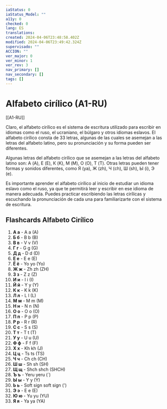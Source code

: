 ```yaml
---
iaStatus: 0
iaStatus_Model: ""
a11y: 0
checked: 0
lang: ES
translations: 
created: 2024-04-06T23:48:58.402Z
modified: 2024-04-06T23:49:42.324Z
supervisado: ""
ACCION: ""
ver_major: 0
ver_minor: 1
ver_rev: 3
nav_primary: []
nav_secondary: []
tags: []
---
```

# Alfabeto cirílico (A1-RU)

[[A1-RU]]

Claro, el alfabeto cirílico es el sistema de escritura utilizado para escribir en idiomas como el ruso, el ucraniano, el búlgaro y otros idiomas eslavos. El alfabeto cirílico consta de 33 letras, algunas de las cuales se asemejan a las letras del alfabeto latino, pero su pronunciación y su forma pueden ser diferentes.

Algunas letras del alfabeto cirílico que se asemejan a las letras del alfabeto latino son: А (A), Е (E), К (K), М (M), О (O), Т (T). Otras letras pueden tener formas y sonidos diferentes, como Я (ya), Ж (zh), Ч (ch), Ш (sh), Ы (i), Э (e).

Es importante aprender el alfabeto cirílico al inicio de estudiar un idioma eslavo como el ruso, ya que te permitirá leer y escribir en ese idioma de manera adecuada. Puedes practicar escribiendo las letras cirílicas y escuchando la pronunciación de cada una para familiarizarte con el sistema de escritura.

## Flashcards Alfabeto Cirílico

1. **А а** - A a (A)
2. **Б б** - B b (B)
3. **В в** - V v (V)
4. **Г г** - G g (G)
5. **Д д** - D d (D)
6. **Е е** - E e (E)
7. **Ё ё** - Yo yo (Yo)
8. **Ж ж** - Zh zh (ZH)
9. **З з** - Z z (Z)
10. **И и** - I i (I)
11. **Й й** - Y y (Y)
12. **К к** - K k (K)
13. **Л л** - L l (L)
14. **М м** - M m (M)
15. **Н н** - N n (N)
16. **О о** - O o (O)
17. **П п** - P p (P)
18. **Р р** - R r (R)
19. **С с** - S s (S)
20. **Т т** - T t (T)
21. **У у** - U u (U)
22. **Ф ф** - F f (F)
23. **Х х** - Kh kh (J)
24. **Ц ц** - Ts ts (TS)
25. **Ч ч** - Ch ch (CH)
26. **Ш ш** - Sh sh (SH)
27. **Щ щ** - Shch shch (SHCH)
28. **Ъ ъ** - Yeru yeru (´)
29. **Ы ы** - Y y (Y)
30. **Ь ь** - Soft sign soft sign (')
31. **Э э** - E e (E)
32. **Ю ю** - Yu yu (YU)
33. **Я я** - Ya ya (YA)

